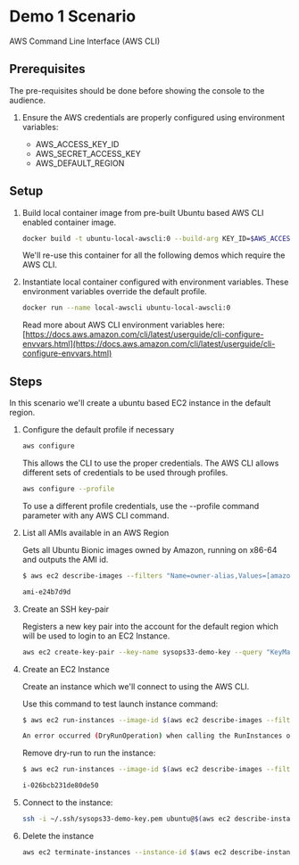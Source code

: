 # Demo 1 Scenario
AWS Command Line Interface (AWS CLI)

## Prerequisites

The pre-requisites should be done before showing the console to the audience.

1. Ensure the AWS credentials are properly configured using environment variables:

    - AWS_ACCESS_KEY_ID
    - AWS_SECRET_ACCESS_KEY
    - AWS_DEFAULT_REGION

## Setup

1. Build local container image from pre-built Ubuntu based AWS CLI enabled container image.

    ```` bash
    docker build -t ubuntu-local-awscli:0 --build-arg KEY_ID=$AWS_ACCESS_KEY_ID --build-arg SECRET_ACCESS_KEY=$AWS_SECRET_ACCESS_KEY --build-arg REGION=$AWS_DEFAULT_REGION -f demo1.Dockerfile .
    ```` 
    We'll re-use this container for all the following demos which require the AWS CLI.

1. Instantiate local container configured with environment variables. These environment variables override the default profile.

    ```` bash
    docker run --name local-awscli ubuntu-local-awscli:0
    ````

    Read more about AWS CLI environment variables here:
    [https://docs.aws.amazon.com/cli/latest/userguide/cli-configure-envvars.html](https://docs.aws.amazon.com/cli/latest/userguide/cli-configure-envvars.html)

## Steps

In this scenario we'll create a ubuntu based EC2 instance in the default region.

1. Configure the default profile if necessary

    ```` bash
    aws configure
    ````
    
    This allows the CLI to use the proper credentials. The AWS CLI allows different sets of credentials to be used through profiles.

    ```` bash
    aws configure --profile
    ````
    
    To use a different profile credentials, use the --profile command parameter with any AWS CLI command.

1. List all AMIs available in an AWS Region

    Gets all Ubuntu Bionic images owned by Amazon, running on x86-64 and outputs the AMI id.

    ```` bash
    $ aws ec2 describe-images --filters "Name=owner-alias,Values=[amazon]" "Name=architecture,Values=x86_64" "Name=name,Values=ubuntu-bionic*" --query "Images[*].[ImageId]" --output text

    ami-e24b7d9d
    ````

1. Create an SSH key-pair

    Registers a new key pair into the account for the default region which will be used to login to an EC2 Instance.

    ```` bash
    aws ec2 create-key-pair --key-name sysops33-demo-key --query "KeyMaterial" --output text > ~/.ssh/sysops33-demo-key.pem
    ````

1. Create an EC2 Instance

    Create an instance which we'll connect to using the AWS CLI.

    Use this command to test launch instance command:

    ```` bash
    $ aws ec2 run-instances --image-id $(aws ec2 describe-images --filters "Name=owner-alias,Values=[amazon]" "Name=architecture,Values=x86_64" "Name=name,Values=ubuntu-bionic*" --query "Images[*].[ImageId]" --output text) --count 1 --instance-type t2.micro --key-name sysops33-demo-key --query [Instances[0].InstanceId,Instances[0].NetworkInterfaces[0].Association.PublicDnsName] --tag-specifications 'ResourceType='instance',Tags=[{Key='owner',Value='student'},{Key='app',Value='vm'}]' --output text --dry-run

    An error occurred (DryRunOperation) when calling the RunInstances operation: Request would have succeeded, but DryRun flag is set.
    ```` 

    Remove dry-run to run the instance:
    
    ```` bash
    $ aws ec2 run-instances --image-id $(aws ec2 describe-images --filters "Name=owner-alias,Values=[amazon]" "Name=architecture,Values=x86_64" "Name=name,Values=ubuntu-bionic*" --query "Images[*].[ImageId]" --output text) --count 1 --instance-type t2.micro --key-name sysops33-demo-key --query [Instances[0].InstanceId] --tag-specifications 'ResourceType='instance',Tags=[{Key='owner',Value='student'},{Key='app',Value='vm'}]' --output text

    i-026bcb231de80de50
    ```` 

1. Connect to the instance:

    ```` bash
    ssh -i ~/.ssh/sysops33-demo-key.pem ubuntu@$(aws ec2 describe-instances --filter "Name=instance-state-name,Values=running" "Name=tag:owner,Values=student" --query ["Reservations[*].Instances[*].NetworkInterfaces[0].Association.PublicDnsName"] --output text)
    ````

1. Delete the instance

    ```` bash
    aws ec2 terminate-instances --instance-id $(aws ec2 describe-instances --filter "Name=instance-state-name,Values=running" "Name=tag:owner,Values=student" --query ["Reservations[*].Instances[*].InstanceId"] --output text)
    ```` 






